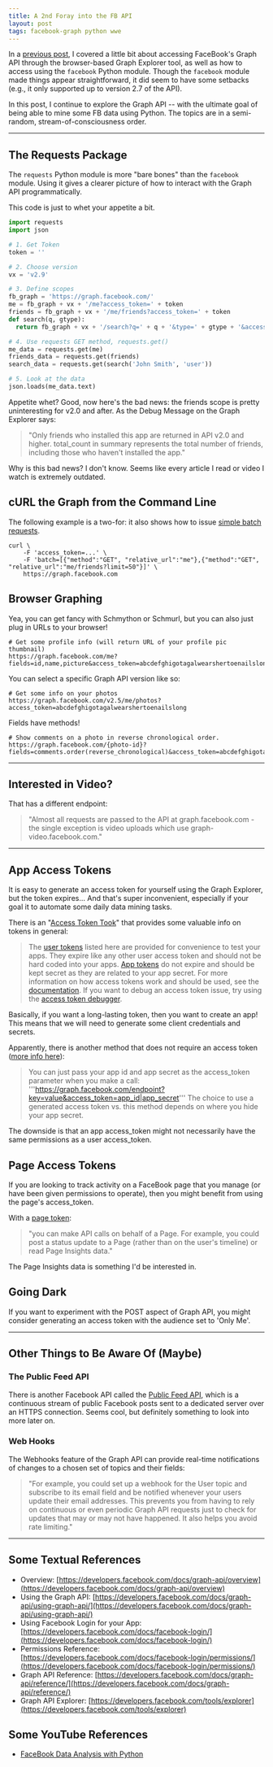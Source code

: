 ```yaml
---
title: A 2nd Foray into the FB API
layout: post
tags: facebook-graph python wwe
---
```


In a [previous post](https://krbnite.github.io/First-Foray-Into-the-FaceBook-API/), 
I covered a little bit about accessing FaceBook's Graph API through the 
browser-based Graph Explorer tool, as well as how to access using the `facebook` Python 
module. Though the `facebook` module made things appear straightforward, it did seem to have some 
setbacks (e.g., it only supported up to version 2.7 of the API).

In this post, I continue to explore the Graph API -- with the ultimate goal of being able to 
mine some FB data using Python.  The topics are in a semi-random, stream-of-consciousness order. 

-----------------------------------------------------

## The Requests Package

The `requests` Python module is more "bare bones" than the `facebook` module.  Using it gives
a clearer picture of how to interact with the Graph API programmatically. 

This code is just to whet your appetite a bit.

```python
import requests
import json

# 1. Get Token
token = ''

# 2. Choose version
vx = 'v2.9'

# 3. Define scopes
fb_graph = 'https://graph.facebook.com/'
me = fb_graph + vx + '/me?access_token=' + token
friends = fb_graph + vx + '/me/friends?access_token=' + token
def search(q, gtype):
  return fb_graph + vx + '/search?q=' + q + '&type=' + gtype + '&access_token=' + token

# 4. Use requests GET method, requests.get()
me_data = requests.get(me)
friends_data = requests.get(friends)
search_data = requests.get(search('John Smith', 'user'))

# 5. Look at the data
json.loads(me_data.text)

```

Appetite whet?  Good, now here's the bad news: the friends scope is pretty uninteresting for v2.0 and 
after. As the Debug Message on the Graph Explorer says:
> "Only friends who installed this app are returned in API v2.0 and higher. total_count in summary 
> represents the total number of friends, including those who haven't installed the app."

Why is this bad news?  I don't know.  Seems like every article I read or video I watch is extremely 
outdated.  

## cURL the Graph from the Command Line
The following example is a two-for: it also shows how to issue [simple batch requests](https://developers.facebook.com/docs/graph-api/making-multiple-requests).

```
curl \
    -F 'access_token=...' \
    -F 'batch=[{"method":"GET", "relative_url":"me"},{"method":"GET", "relative_url":"me/friends?limit=50"}]' \
    https://graph.facebook.com
```

## Browser Graphing
Yea, you can get fancy with Schmython or Schmurl, but you can also just plug in URLs to your browser!

```
# Get some profile info (will return URL of your profile pic thumbnail)
https://graph.facebook.com/me?fields=id,name,picture&access_token=abcdefghigotagalwearshertoenailslong
```

You can select a specific Graph API version like so:
```
# Get some info on your photos
https://graph.facebook.com/v2.5/me/photos?access_token=abcdefghigotagalwearshertoenailslong
```

Fields have methods!
```
# Show comments on a photo in reverse chronological order.
https://graph.facebook.com/{photo-id}?fields=comments.order(reverse_chronological)&access_token=abcdefghigotagalwearshertoenailslong
```

--------------------------------------------------------

## Interested in Video?
That has a different endpoint:
> "Almost all requests are passed to the API at graph.facebook.com - the single exception is video 
> uploads which use graph-video.facebook.com."

---------------------------------------------------------------------------------------

## App Access Tokens
It is easy to generate an access token for yourself using the Graph Explorer, but the token expires... And
that's super inconvenient, especially if your goal it to automate some daily data mining tasks.

There is an "[Access Token Took](https://developers.facebook.com/tools/accesstoken/)" that provides some 
valuable info on tokens in general:
> The [user tokens](https://developers.facebook.com/docs/facebook-login/access-tokens/#usertokens) listed here are provided 
> for convenience to test your apps. They expire like any other user access token and should not be hard coded into your 
> apps. [App tokens](https://developers.facebook.com/docs/facebook-login/access-tokens/#apptokens) do not expire and should 
> be kept secret as they are related to your app secret. For more information on how access tokens work and should be used, see the 
> [documentation](https://developers.facebook.com/docs/facebook-login/access-tokens/). If you want to debug 
> an access token issue, try using the [access token debugger](https://developers.facebook.com/tools/debug/accesstoken/).

Basically, if you want a long-lasting token, then you want to create an app!  This means that we will need to
generate some client credentials and secrets.

Apparently, there is another method that does not require an access token ([more info here](https://developers.facebook.com/docs/facebook-login/access-tokens/#apptokens)):
> You can just pass your app id and app secret as the access_token parameter when you make a call:
> '''https://graph.facebook.com/endpoint?key=value&access_token=app_id|app_secret'''
> The choice to use a generated access token vs. this method depends on where you hide your app secret.

The downside is that an app access\_token might not necessarily have the same permissions as a user access\_token. 

## Page Access Tokens
If you are looking to track activity on a FaceBook page that you manage (or have been given permissions to operate),
then you might benefit from using the page's access\_token. 

With a [page token](https://developers.facebook.com/docs/facebook-login/access-tokens/#pagetokens):
> "you can make API calls on behalf of a Page. For example, you could post a status update to a Page 
> (rather than on the user's timeline) or read Page Insights data."

The Page Insights data is something I'd be interested in.


## Going Dark
If you want to experiment with the POST aspect of Graph API, you might consider generating an access token
with the audience set to 'Only Me'.

---------------------------------------------------------------------------------------

## Other Things to Be Aware Of (Maybe)
### The Public Feed API
There is another Facebook API called the [Public Feed API](https://developers.facebook.com/docs/public_feed/),
which is a continuous stream of public Facebook posts sent to a dedicated server over an HTTPS connection.  Seems
cool, but definitely something to look into more later on.

### Web Hooks
The Webhooks feature of the Graph API can provide real-time notifications of changes to a chosen set of topics and 
their fields:
> "For example, you could set up a webhook for the User topic and subscribe to its email field and be notified 
> whenever your users update their email addresses. This prevents you from having to rely on continuous or even 
> periodic Graph API requests just to check for updates that may or may not have happened. It also helps you avoid 
> rate limiting."

------------------------------------------------------------

## Some Textual References
* Overview: [https://developers.facebook.com/docs/graph-api/overview](https://developers.facebook.com/docs/graph-api/overview)
* Using the Graph API: [https://developers.facebook.com/docs/graph-api/using-graph-api/](https://developers.facebook.com/docs/graph-api/using-graph-api/)
* Using Facebook Login for your App: [https://developers.facebook.com/docs/facebook-login/](https://developers.facebook.com/docs/facebook-login/)
* Permissions Reference: [https://developers.facebook.com/docs/facebook-login/permissions/](https://developers.facebook.com/docs/facebook-login/permissions/)
* Graph API Reference: [https://developers.facebook.com/docs/graph-api/reference/](https://developers.facebook.com/docs/graph-api/reference/)
* Graph API Explorer: [https://developers.facebook.com/tools/explorer](https://developers.facebook.com/tools/explorer)

## Some YouTube References
* [FaceBook Data Analysis with Python](https://www.youtube.com/watch?v=LmhjVT9gIwk)

